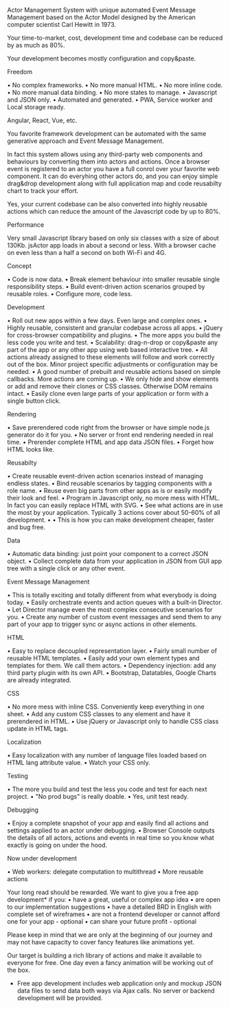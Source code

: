 Actor Management System with unique automated Event Message Management based on the Actor Model designed by the American computer scientist Carl Hewitt in 1973.

Your time-to-market, cost, development time and codebase can be reduced by as much as 80%.

Your development becomes mostly configuration and copy&paste.

Freedom

• No complex frameworks.
• No more manual HTML.
• No more inline code.
• No more manual data binding.
• No more states to manage.
• Javascript and JSON only.
• Automated and generated.
• PWA, Service worker and Local storage ready.

Angular, React, Vue, etc.

You favorite framework development can be automated with the same generative approach and Event Message Management.

In fact this system allows using any third-party web components and behaviours by converting them into actors and actions. Once a browser event is registered to an actor you have a full conrol over your favorite web component. It can do everyhing other actors do, and you can enjoy simple drag&drop development along with full application map and code reusabilty chart to track your effort.

Yes, your current codebase can be also converted into highly reusable actions which can reduce the amount of the Javascript code by up to 80%.

Performance

Very small Javascript library based on only six classes with a size of about 130Kb.
jsActor app loads in about a second or less. With a browser cache on even less than a half a second on both Wi-Fi and 4G.

Concept

• Code is now data.
• Break element behaviour into smaller reusable single responsibility steps.
• Build event-driven action scenarios grouped by reusable roles.
• Configure more, code less.

Development

• Roll out new apps within a few days. Even large and complex ones.
• Highly reusable, consistent and granular codebase across all apps.
• jQuery for cross-browser compatibility and plugins.
• The more apps you build the less code you write and test.
• Scalability: drag-n-drop or copy&paste any part of the app or any other app using web based interactive tree.
• All actions already assigned to these elements will follow and work correctly out of the box. Minor project specific adjustments or configuration may be needed.
• A good number of prebuilt and reusable actions based on simple callbacks. More actions are coming up.
• We only hide and show elements or add and remove their clones or CSS classes. Otherwise DOM remains intact.
• Easily clone even large parts of your application or form with a single button click.

Rendering

• Save prerendered code right from the browser or have simple node.js generator do it for you.
• No server or front end rendering needed in real time.
• Prerender complete HTML and app data JSON files.
• Forget how HTML looks like.

Reusabilty

• Create reusable event-driven action scenarios instead of managing endless states.
• Bind reusable scenarios by tagging components with a role name.
• Reuse even big parts from other apps as is or easily modify their look and feel.
• Program in Javascript only, no more mess with HTML. In fact you can easily replace HTML with SVG.
• See what actions are in use the most by your application. Typically 3 actions cover about 50-60% of all development. • • This is how you can make development cheaper, faster and bug free.

Data

• Automatic data binding: just point your component to a correct JSON object.
• Collect complete data from your application in JSON from GUI app tree with a single click or any other event.

Event Message Management

• This is totally exciting and totally different from what everybody is doing today.
• Easily orchestrate events and action queues with a built-in Director.
• Let Director manage even the most complex consecutive scenarios for you.
• Create any number of custom event messages and send them to any part of your app to trigger sync or async actions in other elements.

HTML

• Easy to replace decoupled representation layer.
• Fairly small number of reusable HTML templates.
• Easily add your own element types and templates for them. We call them actors.
• Dependency injection: add any third party plugin with its own API.
• Bootstrap, Datatables, Google Charts are already integrated.

CSS

• No more mess with inline CSS. Conveniently keep everything in one sheet.
• Add any custom CSS classes to any element and have it prerendered in HTML.
• Use jQuery or Javascript only to handle CSS class update in HTML tags.

Localization

• Easy localization with any number of language files loaded based on HTML lang attribute value.
• Watch your CSS only.

Testing

• The more you build and test the less you code and test for each next project.
• "No prod bugs" is really doable.
• Yes, unit test ready.

Debugging

• Enjoy a complete snapshot of your app and easily find all actions and settings applied to an actor under debugging.
• Browser Console outputs the details of all actors, actions and events in real time so you know what exactly is going on under the hood.

Now under development

• Web workers: delegate computation to multithread
• More reusable actions

Your long read should be rewarded. We want to give you a free app development* if you:
• have a great, useful or complex app idea
• are open to our implementation suggestions
• have a detailed BRD in English with complete set of wireframes
• are not a frontend developer or cannot afford one for your app - optional
• can share your future profit - optional

Please keep in mind that we are only at the beginning of our journey and may not have capacity to cover fancy features like animations yet.

Our target is building a rich library of actions and make it available to everyone for free. One day even a fancy animation will be working out of the box.

* Free app development includes web application only and mockup JSON data files to send data both ways via Ajax calls. No server or backend development will be provided.
